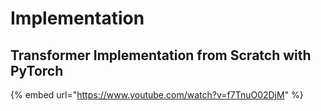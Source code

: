 # Implementation

## Transformer Implementation from Scratch with PyTorch

{% embed url="https://www.youtube.com/watch?v=f7TnuO02DjM" %}
